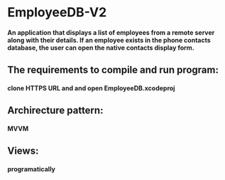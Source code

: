 # EmployeeDB-V2
#### An application that displays a list of employees from a remote server along with their details. If an employee exists in the phone contacts database, the user can open the native contacts display form.

## The requirements to compile and run program: 
#### clone HTTPS URL and and open EmployeeDB.xcodeproj

## Archirecture pattern: 
#### MVVM

## Views: 
#### programatically
